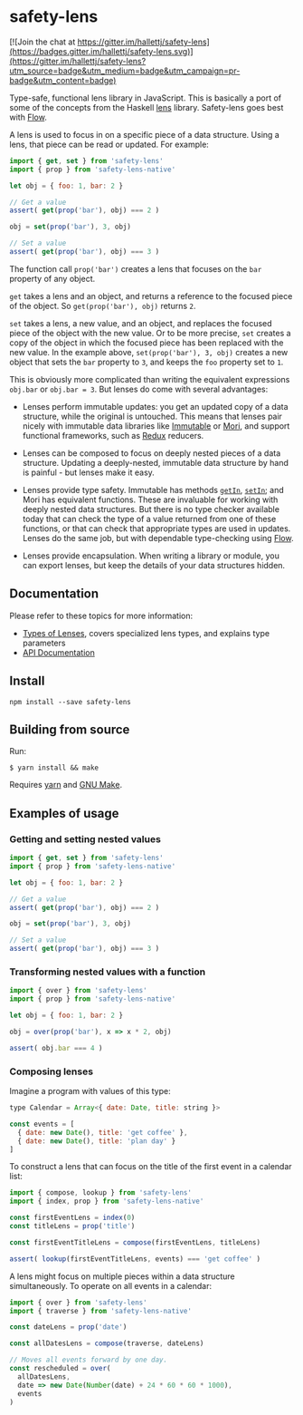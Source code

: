 safety-lens
===========

[![Join the chat at https://gitter.im/hallettj/safety-lens](https://badges.gitter.im/hallettj/safety-lens.svg)](https://gitter.im/hallettj/safety-lens?utm_source=badge&utm_medium=badge&utm_campaign=pr-badge&utm_content=badge)

Type-safe, functional lens library in JavaScript.
This is basically a port of some of the concepts from the Haskell [lens][] library.
Safety-lens goes best with [Flow][].

[lens]: https://hackage.haskell.org/package/lens
[Flow]: http://flowtype.org/

A lens is used to focus in on a specific piece of a data structure.
Using a lens, that piece can be read or updated.
For example:

```js
import { get, set } from 'safety-lens'
import { prop } from 'safety-lens-native'

let obj = { foo: 1, bar: 2 }

// Get a value
assert( get(prop('bar'), obj) === 2 )

obj = set(prop('bar'), 3, obj)

// Set a value
assert( get(prop('bar'), obj) === 3 )
```

The function call `prop('bar')` creates a lens that focuses on the `bar`
property of any object.

`get` takes a lens and an object, and returns a reference to the focused piece
of the object.
So `get(prop('bar'), obj)` returns `2`.

`set` takes a lens, a new value, and an object, and replaces the focused piece
of the object with the new value.
Or to be more precise, `set` creates a copy of the object in which the focused
piece has been replaced with the new value.
In the example above, `set(prop('bar'), 3, obj)` creates a new object that sets
the `bar` property to `3`, and keeps the `foo` property set to `1`.

This is obviously more complicated than writing the equivalent expressions
`obj.bar` or `obj.bar = 3`.
But lenses do come with several advantages:

- Lenses perform immutable updates: you get an updated copy of a data structure, while the original is untouched.
  This means that lenses pair nicely with immutable data libraries like [Immutable][] or [Mori][],
  and support functional frameworks, such as [Redux][] reducers.

- Lenses can be composed to focus on deeply nested pieces of a data structure.
  Updating a deeply-nested, immutable data structure by hand is painful -
  but lenses make it easy.

- Lenses provide type safety.
  Immutable has methods [`getIn`][getIn], [`setIn`][setIn];
  and Mori has equivalent functions.
  These are invaluable for working with deeply nested data structures.
  But there is no type checker available today that can check the type of
  a value returned from one of these functions,
  or that can check that appropriate types are used in updates.
  Lenses do the same job, but with dependable type-checking using [Flow][].

- Lenses provide encapsulation.
  When writing a library or module,
  you can export lenses, but keep the details of your data structures hidden.

[Immutable]: https://facebook.github.io/immutable-js/
[Mori]: https://swannodette.github.io/mori/
[Redux]: http://redux.js.org/
[getIn]: https://facebook.github.io/immutable-js/docs/#/Iterable/getIn
[setIn]: https://facebook.github.io/immutable-js/docs/#/Map/setIn


## Documentation

Please refer to these topics for more information:

- [Types of Lenses][], covers specialized lens types, and explains type parameters
- [API Documentation][]

[Types of Lenses]: doc/types-of-lenses.md
[API Documentation]: doc/api-documentation.md


## Install

```
npm install --save safety-lens
```


## Building from source

Run:

```
$ yarn install && make
```

Requires [yarn][] and [GNU Make][].

[yarn]: https://yarnpkg.com/en/
[GNU Make]: https://www.gnu.org/software/make/

## Examples of usage

### Getting and setting nested values

```js
import { get, set } from 'safety-lens'
import { prop } from 'safety-lens-native'

let obj = { foo: 1, bar: 2 }

// Get a value
assert( get(prop('bar'), obj) === 2 )

obj = set(prop('bar'), 3, obj)

// Set a value
assert( get(prop('bar'), obj) === 3 )
```

### Transforming nested values with a function

```js
import { over } from 'safety-lens'
import { prop } from 'safety-lens-native'

let obj = { foo: 1, bar: 2 }

obj = over(prop('bar'), x => x * 2, obj)

assert( obj.bar === 4 )
```

### Composing lenses

Imagine a program with values of this type:

```js
type Calendar = Array<{ date: Date, title: string }>

const events = [
  { date: new Date(), title: 'get coffee' },
  { date: new Date(), title: 'plan day' }
]
```

To construct a lens that can focus on the title of the first event in a calendar list:

```js
import { compose, lookup } from 'safety-lens'
import { index, prop } from 'safety-lens-native'

const firstEventLens = index(0)
const titleLens = prop('title')

const firstEventTitleLens = compose(firstEventLens, titleLens)

assert( lookup(firstEventTitleLens, events) === 'get coffee' )
```

A lens might focus on multiple pieces within a data structure simultaneously.
To operate on all events in a calendar:

```js
import { over } from 'safety-lens'
import { traverse } from 'safety-lens-native'

const dateLens = prop('date')

const allDatesLens = compose(traverse, dateLens)

// Moves all events forward by one day.
const rescheduled = over(
  allDatesLens,
  date => new Date(Number(date) + 24 * 60 * 60 * 1000),
  events
)
```
